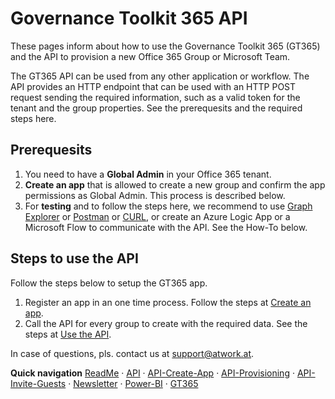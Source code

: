 # Governance Toolkit 365 API

These pages inform about how to use the Governance Toolkit 365 (GT365) and the API to provision a new Office 365 Group or Microsoft Team.

The GT365 API can be used from any other application or workflow. The API provides an HTTP endpoint that can be used with an HTTP POST request sending the required information, such as a valid token for the tenant and the group properties. See the prerequesits and the required steps here.

## Prerequesits

1. You need to have a **Global Admin** in your Office 365 tenant.
2. **Create an app** that is allowed to create a new group and confirm the app permissions as Global Admin. This process is described below.
4. For **testing** and to follow the steps here, we recommend to use [Graph Explorer](http://aka.ms/ge) or [Postman](https://www.getpostman.com/downloads/) or [CURL](https://curl.haxx.se/windows/), or create an Azure Logic App or a Microsoft Flow to communicate with the API. See the How-To below.

## Steps to use the API

Follow the steps below to setup the GT365 app.

1. Register an app in an one time process. Follow the steps at [Create an app](./API-create-app.md).
2. Call the API for every group to create with the required data. See the steps at [Use the API](./API-provisioning.md).

In case of questions, pls. contact us at [support@atwork.at](mailto:support@atwork.at?subject=GT365-API).

**Quick navigation**
[ReadMe](./readme.md) &middot; [API](./API.md) &middot; [API-Create-App](./API-create-app.md) &middot; [API-Provisioning](./API-provisioning.md) &middot; [API-Invite-Guests](./API-invite-guest.md) &middot; [Newsletter](./newsletter.md) &middot; [Power-BI](./power-bi.md) &middot; [GT365](https://governancetoolkit365.com/)
